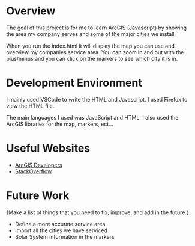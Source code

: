 # Overview

The goal of this project is for me to learn ArcGIS (Javascript) by showing the area my company serves and some of the major cities we install.

When you run the index.html it will display the map you can use and overview my companies service area. You can zoom in and out with the plus/minus and you can click on the markers to see which city it is in.

# Development Environment

I mainly used VSCode to write the HTML and Javascript. I used Firefox to view the HTML file.

The main languages I used was JavaScript and HTML. I also used the ArcGIS libraries for the map, markers, ect...

# Useful Websites

* [ArcGIS Developers](https://developers.arcgis.com/javascript/latest/)
* [StackOverflow](https://stackoverflow.com/)

# Future Work

{Make a list of things that you need to fix, improve, and add in the future.}
* Define a more accurate service area.
* Import all the cities we have serviced
* Solar System information in the markers